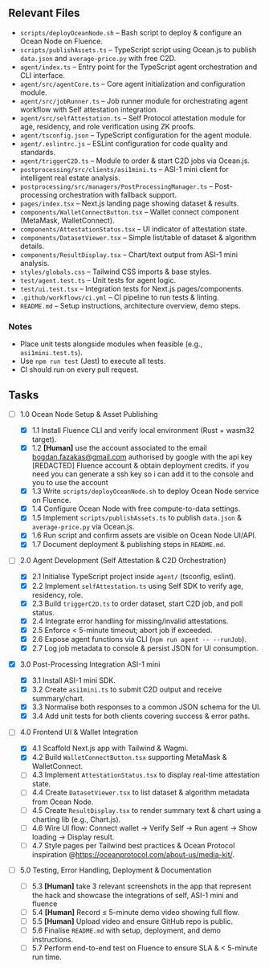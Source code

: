 ## Relevant Files

- `scripts/deployOceanNode.sh` – Bash script to deploy & configure an Ocean Node on Fluence.
- `scripts/publishAssets.ts` – TypeScript script using Ocean.js to publish `data.json` and `average-price.py` with free C2D.
- `agent/index.ts` – Entry point for the TypeScript agent orchestration and CLI interface.
- `agent/src/agentCore.ts` – Core agent initialization and configuration module.
- `agent/src/jobRunner.ts` – Job runner module for orchestrating agent workflow with Self attestation integration.
- `agent/src/selfAttestation.ts` – Self Protocol attestation module for age, residency, and role verification using ZK proofs.
- `agent/tsconfig.json` – TypeScript configuration for the agent module.
- `agent/.eslintrc.js` – ESLint configuration for code quality and standards.
- `agent/triggerC2D.ts` – Module to order & start C2D jobs via Ocean.js.
- `postprocessing/src/clients/asi1mini.ts` – ASI-1 mini client for intelligent real estate analysis.
- `postprocessing/src/managers/PostProcessingManager.ts` – Post-processing orchestration with fallback support.
- `pages/index.tsx` – Next.js landing page showing dataset & results.
- `components/WalletConnectButton.tsx` – Wallet connect component (MetaMask, WalletConnect).
- `components/AttestationStatus.tsx` – UI indicator of attestation state.
- `components/DatasetViewer.tsx` – Simple list/table of dataset & algorithm details.
- `components/ResultDisplay.tsx` – Chart/text output from ASI-1 mini analysis.
- `styles/globals.css` – Tailwind CSS imports & base styles.
- `test/agent.test.ts` – Unit tests for agent logic.
- `test/ui.test.tsx` – Integration tests for Next.js pages/components.
- `.github/workflows/ci.yml` – CI pipeline to run tests & linting.
- `README.md` – Setup instructions, architecture overview, demo steps.

### Notes

- Place unit tests alongside modules when feasible (e.g., `asi1mini.test.ts`).
- Use `npm run test` (Jest) to execute all tests.
- CI should run on every pull request.

## Tasks

- [ ] 1.0 Ocean Node Setup & Asset Publishing

  - [x] 1.1 Install Fluence CLI and verify local environment (Rust + wasm32 target).
  - [x] 1.2 **[Human]** use the account associated to the email bogdan.fazakas@gmail.com authorised by google with the api key [REDACTED] Fluence account & obtain deployment credits. if you need you can generate a ssh key so i can add it to the console and you to use the account
  - [x] 1.3 Write `scripts/deployOceanNode.sh` to deploy Ocean Node service on Fluence.
  - [x] 1.4 Configure Ocean Node with free compute-to-data settings.
  - [x] 1.5 Implement `scripts/publishAssets.ts` to publish `data.json` & `average-price.py` via Ocean.js.
  - [x] 1.6 Run script and confirm assets are visible on Ocean Node UI/API.
  - [x] 1.7 Document deployment & publishing steps in `README.md`.

- [ ] 2.0 Agent Development (Self Attestation & C2D Orchestration)

  - [x] 2.1 Initialise TypeScript project inside `agent/` (tsconfig, eslint).
  - [x] 2.2 Implement `selfAttestation.ts` using Self SDK to verify age, residency, role.
  - [x] 2.3 Build `triggerC2D.ts` to order dataset, start C2D job, and poll status.
  - [x] 2.4 Integrate error handling for missing/invalid attestations.
  - [x] 2.5 Enforce < 5-minute timeout; abort job if exceeded.
  - [x] 2.6 Expose agent functions via CLI (`npm run agent -- --runJob`).
  - [x] 2.7 Log job metadata to console & persist JSON for UI consumption.

- [x] 3.0 Post-Processing Integration ASI-1 mini

  - [x] 3.1 Install ASI-1 mini SDK.
  - [x] 3.2 Create `asi1mini.ts` to submit C2D output and receive summary/chart.
  - [x] 3.3 Normalise both responses to a common JSON schema for the UI.
  - [x] 3.4 Add unit tests for both clients covering success & error paths.

- [ ] 4.0 Frontend UI & Wallet Integration

  - [x] 4.1 Scaffold Next.js app with Tailwind & Wagmi.
  - [x] 4.2 Build `WalletConnectButton.tsx` supporting MetaMask & WalletConnect.
  - [ ] 4.3 Implement `AttestationStatus.tsx` to display real-time attestation state.
  - [ ] 4.4 Create `DatasetViewer.tsx` to list dataset & algorithm metadata from Ocean Node.
  - [ ] 4.5 Create `ResultDisplay.tsx` to render summary text & chart using a charting lib (e.g., Chart.js).
  - [ ] 4.6 Wire UI flow: Connect wallet → Verify Self → Run agent → Show loading → Display result.
  - [ ] 4.7 Style pages per Tailwind best practices & Ocean Protocol inspiration @https://oceanprotocol.com/about-us/media-kit/.

- [ ] 5.0 Testing, Error Handling, Deployment & Documentation
  - [ ] 5.3 **[Human]** take 3 relevant screenshots in the app that represent the hack and showcase the integrations of self, ASI-1 mini and fluence
  - [ ] 5.4 **[Human]** Record ≤ 5-minute demo video showing full flow.
  - [ ] 5.5 **[Human]** Upload video and ensure GitHub repo is public.
  - [ ] 5.6 Finalise `README.md` with setup, deployment, and demo instructions.
  - [ ] 5.7 Perform end-to-end test on Fluence to ensure SLA & < 5-minute run time.
